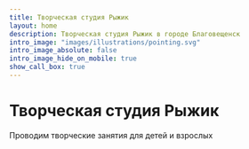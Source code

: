 ```yaml
---
title: Творческая студия Рыжик
layout: home
description: Творческая студия Рыжик в городе Благовещенск
intro_image: "images/illustrations/pointing.svg"
intro_image_absolute: false
intro_image_hide_on_mobile: true
show_call_box: true
---
```


# Творческая студия Рыжик

Проводим творческие занятия для детей и взрослых
